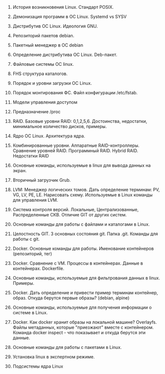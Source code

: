 1. История возникновения Linux. Стандарт POSIX. 
2. Демонизация программ в ОС Linux. Systemd vs SYSV                        

3. Дистрибутив ОС Linux. Идеология GNU.  
4. Репозиторий пакетов debian.

5. Пакетный менеджер в ОС debian
6. Определение дистрибутива ОС Linux. Deb-пакет.
    
7. Файловые системы ОС linux. 
8. FHS структура каталогов.

9. Порядок и уровни загрузки ОС Linux.
10. Порядок монтирования ФС. Файл конфигурации /etc/fstab.    

11. Модели управления доступом    
12. Предназначение /proc    

13. RAID. Базовые уровни RAID: 0,1,2,5,6. Достоинства, недостатки, минимальное количество дисков, примеры.
14. Ядро ОС Linux. Архитектура ядра.

15. Комбинированные уровни. Аппаратные RAID-контроллеры. Сравнение уровней RAID. Программный RAID. Hybrid RAID. 
    Недостатки RAID
16. Основные команды, используемые в linux для вывода данных на экран.

17. Вторичный загрузчик Grub.
18. LVM: Менеджер логических томов. Дать определение терминам: PV, VG, LV, PE, LE. Нарисовать схему.
    Используемые в Linux команды для управления LVM.
    
19. Система контроля версий. Локальные, Централизованные, Распределенные СКВ. Отличие GIT от других систем.
20. Основные команды для работы с файлами и каталогами в Linux.

21. Целостность GIT. 3 основных состояния git. Папка .git. Команды для работы с git.
22. Docker. Основные команды для работы. Именование контейнеров (репозиторий, тег)

23. Docker. Сравнение с VM. Процессы в контейнерах. Данные в контейнерах. Dockerfile.
24. Основные команды, используемые для фильтрования данных в linux. Примеры.

25. Docker. Дать определение и привести пример терминам контейнер, образ. Откуда берутся первые образы? (debian, alpine)
26. Основные команды, используемые для получения информации о системе в Linux.

26. Docker. Как docker хранит образы на локальной машине? Overlayfs. Файлы метаданных, которые "приезжают" вместе с контейнером.
    Команда docker inspect - что показывает и  откуда берутся эти данные. 
27. Основные команды для работы с пакетами в Linux.

23. Установка linux в  экспертном режиме.
24. Подсистемы ядра Linux
